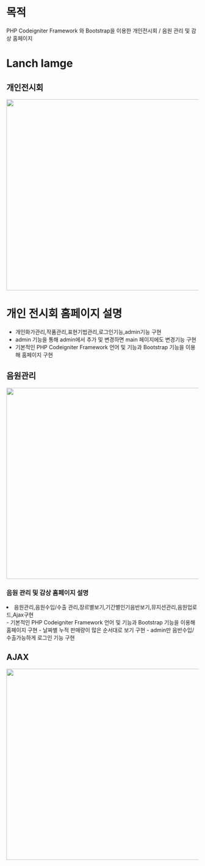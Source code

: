 # 목적
PHP Codeigniter Framework 와 Bootstrap을 이용한 개인전시회 / 음원 관리 및 감상 홈페이지

<h1> Lanch Iamge </h1>
<h2> 개인전시회 </h2>
<img src="https://github.com/HyeonHoo/PHP_Framework/assets/69030306/7c9b6278-b347-427e-a648-83640755c085" width="1024" height="500">

# 개인 전시회 홈페이지 설명
- 개인화가관리,작품관리,표현기법관리,로그인기능,admin기능 구현
- admin 기능을 통해 admin에서 추가 및 변경하면 main 페이지에도 변경기능 구현
- 기본적인 PHP Codeigniter Framework 언어 및 기능과 Bootstrap 기능을 이용해 홈페이지 구현


<h2> 음원관리 </h2>
<img src="https://github.com/HyeonHoo/PHP_Framework/assets/69030306/b28a9fa7-6f3a-4793-8dfe-c0b0026c8654)" width="1024" height="500">

<h3>음원 관리 및 감상 홈페이지 설명</h3> 
<li> 음원관리,음원수입/수출 관리,장르별보기,기간별인기음반보기,뮤지션관리,음원업로드,Ajax구현</li>
- 기본적인 PHP Codeigniter Framework 언어 및 기능과 Bootstrap 기능을 이용해 홈페이지 구현
- 날짜별 누적 판매량이 많은 순서대로 보기 구현
- admin만 음반수입/수출가능하게 로그인 기능 구현

<h2> AJAX </h2>
<img src="https://github.com/HyeonHoo/PHP_Framework/assets/69030306/c075271c-022a-44ec-891f-871b44b37c2b" width="1024" height="500">








